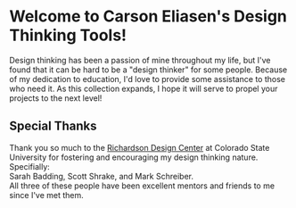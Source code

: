 # Welcome to Carson Eliasen's Design Thinking Tools!
Design thinking has been a passion of mine throughout my life, but I've found that it can be hard to be a "design thinker" for some people. Because of my dedication to education, I'd love to provide some assistance to those who need it. As this collection expands, I hope it will serve to propel your projects to the next level!

## Special Thanks
Thank you so much to the [Richardson Design Center](https://www.chhs.colostate.edu/rdc/) at Colorado State University for fostering and encouraging my design thinking nature. Specifially:<br>
Sarah Badding, Scott Shrake, and Mark Schreiber. <br>
All three of these people have been excellent mentors and friends to me since I've met them.

